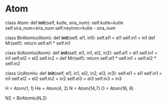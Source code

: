 # Atom
class Atom:
    def __init__(self, kutle, sira_num):
        self.kutle=kutle
        self.sira_num=sira_num
        self.neytron=kutle - sira_num


class BirAtomlu(Atom):
    def __init__(self, el1, in1):
        self.el1 = el1
        self.in1 = in1
    def Mr(self):
        return self.el1 * self.in1 
    
    
class IkiAtomlu(Atom):
    def __init__(self, el1, in1, el2, in2):
        self.el1 = el1
        self.in1 = in1
        self.el2 = el2
        self.in2 = 
    def Mr(self):
        return self.el1 * self.in1 + self.el2 * self.in2

class UcAtomlu:
    def __init__(self, el1, in1, el2, in2, el3, in3):
        self.el1 = el1
        self.in1 = in1
        self.el2 = el2
        self.in2 = in2
        self.el3 = el3
        self.in3 = in3
    




H = Atom(1, 1)
He = Atom(4, 2)
N = Atom(14,7)
O = Atom(16, 8)


N2 = BirAtomlu(N,2)
